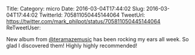 Title: 
Category: micro
Date: 2016-03-04T17:44:02
Slug: 2016-03-04T17:44:02
TwitterId: 705811050445144064
TweetUrl: https://twitter.com/mark_philpot/status/705811050445144064
ReTweetUser: 

New album from [@teramazemusic](https://twitter.com/teramazemusic) has been rocking my ears all week. So glad I discovered them! Highly highly recommended!
